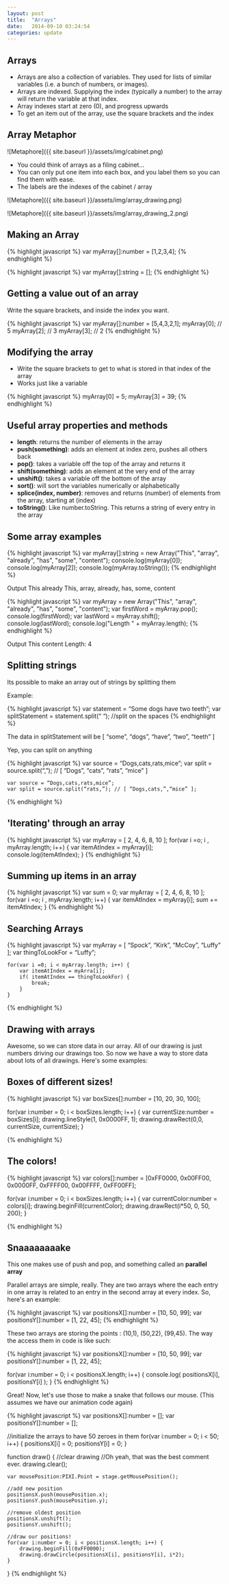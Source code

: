 ```yaml
---
layout: post
title:  "Arrays"
date:   2014-09-10 03:24:54
categories: update
---
```



Arrays
-------------------

- Arrays are also a collection of variables. They used for lists of similar variables (i.e. a bunch of numbers, or images).
- Arrays are indexed. Supplying the index (typically a number) to the array will return the variable at that index.
- Array indexes start at zero (0), and progress upwards
- To get an item out of the array, use the square brackets and the index

Array Metaphor
-------------------

![Metaphore]({{ site.baseurl }}/assets/img/cabinet.png)

- You could think of arrays as a filing cabinet…
- You can only put one item into each box, and you label them so you can find them with ease.
- The labels are the indexes of the cabinet / array

![Metaphore]({{ site.baseurl }}/assets/img/array_drawing.png)

![Metaphore]({{ site.baseurl }}/assets/img/array_drawing_2.png)


Making an Array
---------------------

{% highlight javascript %}
	var myArray[]:number = [1,2,3,4];
{% endhighlight %}

{% highlight javascript %}
	var myArray[]:string = [];
{% endhighlight %}


Getting a value out of an array
-----------------------


Write the square brackets, and inside the index you want.

{% highlight javascript %}
	var myArray[]:number = [5,4,3,2,1];
	myArray[0]; // 5
	myArray[2]; // 3
	myArray[3]; // 2
{% endhighlight %}


Modifying the array
-------------------------


- Write the square brackets to get to what is stored in that index of the array
- Works just like a variable

{% highlight javascript %}
	myArray[0] = 5;
	myArray[3] = 39;
{% endhighlight %}

Useful array properties and methods
--------------------------

- **length**: returns the number of elements in the array
- **push(something)**: adds an element at index zero, pushes all others back
- **pop()**: takes a variable off the top of the array and returns it
- **shift(something)**: adds an element at the very end of the array
- **unshift()**: takes a variable off the bottom of the array
- **sort()**: will sort the variables numerically or alphabetically
- **splice(index, number)**: removes and returns (number) of elements from the array, starting at (index)
- **toString()**: Like number.toString. This returns a string of every entry in the array

Some array examples
---------------------------------

{% highlight javascript %}
	var myArray[]:string = new Array("This", "array", "already", "has", "some", "content"); 
	console.log(myArray[0]); 
	console.log(myArray[2]); 
	console.log(myArray.toString());
{% endhighlight %}

Output
This 
already 
This, array, already, has, some, content

{% highlight javascript %}
	var myArray = new Array("This", "array", "already", "has", "some", "content");
	var firstWord = myArray.pop(); 
	console.log(firstWord); 
	var lastWord = myArray.shift();
	console.log(lastWord); 
	console.log("Length " + myArray.length);
{% endhighlight %}

Output
This 
content 
Length: 4


Splitting strings
------------------------------

Its possible to make an array out of strings by splitting  them

Example:

{% highlight javascript %}
	var statement = “Some dogs have two teeth”;
	var splitStatement = statement.split(“ “); //split on the spaces
{% endhighlight %}

The data in splitStatement will be
[ “some”, “dogs”, “have”, “two”, “teeth” ]


Yep, you can split on anything

{% highlight javascript %}
	var source = “Dogs,cats,rats,mice”;
	var split = source.split(“,”); // [ “Dogs”, “cats”, “rats”, “mice” ]

	var source = “Dogs,cats,rats,mice”;
	var split = source.split(“rats,”); // [ “Dogs,cats,”,“mice” ];
{% endhighlight %}


'Iterating' through an array
----------------------------------

{% highlight javascript %}
	var myArray = [ 2, 4, 6, 8, 10 ];
	for(var i =o; i , myArray.length; i++) {
		var itemAtIndex = myArray[i];
		console.log(itemAtIndex);
	}
{% endhighlight %}

Summing up items in an array
-------------------------------------

{% highlight javascript %}
	var sum = 0;
	var myArray = [ 2, 4, 6, 8, 10 ];
	for(var i =o; i , myArray.length; i++) {
		var itemAtIndex = myArray[i];
		sum += itemAtIndex;
	}
{% endhighlight %}

Searching Arrays
----------------------------------------


{% highlight javascript %}
	var myArray = [ “Spock”, “Kirk”, “McCoy”, “Luffy” ];
	var thingToLookFor = “Luffy”;

	for(var i =0; i < myArray.length; i++) {
		var itemAtIndex = myArra[i];
		if( itemAtIndex == thingToLookFor) {
			break;
		}
	}
{% endhighlight %}

Drawing with arrays
----------------------------------------

Awesome, so we can store data in our array. All of our drawing is just numbers driving our drawings too. So now we have a way to store data about lots of all drawings. Here's some examples:

Boxes of different sizes!
-----------------------------------------

{% highlight javascript %}
var boxSizes[]:number = [10, 20, 30, 100];

for(var i:number = 0; i < boxSizes.length; i++) {
	var currentSize:number = boxSizes[i];
	drawing.lineStyle(1, 0x0000FF, 1);
	drawing.drawRect(0,0, currentSize, currentSize);
}

{% endhighlight %}


The colors!
------------------------------------------

{% highlight javascript %}
var colors[]:number = [0xFF0000, 0x00FF00, 0x0000FF, 0xFFFF00, 0x00FFFF, 0xFF00FF];

for(var i:number = 0; i < boxSizes.length; i++) {
	var currentColor:number = colors[i];
	drawing.beginFill(currentColor);
	drawing.drawRect(i*50, 0, 50, 200);
}

{% endhighlight %}


Snaaaaaaaake
------------------------------------------

This one makes use of push and pop, and something called an **parallel array**

Parallel arrays are simple, really. They are two arrays where the each entry in one array is related to an entry in the second array at every index. So, here's an example:


{% highlight javascript %}
var positionsX[]:number = [10, 50, 99];
var positionsY[]:number = [1, 22, 45];
{% endhighlight %}

These two arrays are storing the points : (10,1),  (50,22), (99,45). The way the access them in code is like such:

{% highlight javascript %}
var positionsX[]:number = [10, 50, 99];
var positionsY[]:number = [1, 22, 45];

for(var i:number = 0; i < positionsX.length; i++) {
	console.log( positionsX[i], positionsY[i] );
}
{% endhighlight %}



Great! Now, let's use those to make a snake that follows our mouse. (This assumes we have our animation code again)



{% highlight javascript %}
var positionsX[]:number = [];
var positionsY[]:number = [];

//initialize the arrays to have 50 zeroes in them
for(var i:number = 0; i < 50; i++) {
	positionsX[i] = 0;
	positionsY[i] = 0;
}

function draw() {
	//clear drawing
	//Oh yeah, that was the best comment ever.
	drawing.clear();

	var mousePosition:PIXI.Point = stage.getMousePosition();

	//add new position
	positionsX.push(mousePosition.x);
	positionsY.push(mousePosition.y);

	//remove oldest position
	positionsX.unshift();
	positionsY.unshift();

	//draw our positions!
	for(var i:number = 0; i < positionsX.length; i++) {
		drawing.beginFill(0xFF0000);
		drawing.drawCircle(positionsX[i], positionsY[i], i*2);
	}

}
{% endhighlight %}